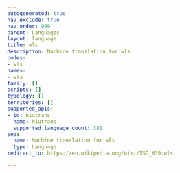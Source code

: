 ```yaml
---
autogenerated: true
nav_exclude: true
nav_order: 999
parent: Languages
layout: language
title: wls
description: Machine translation for wls
codes:
- wls
names:
- wls
family: []
scripts: []
typology: []
territories: []
supported_apis:
- id: niutrans
  name: Niutrans
  supported_language_count: 381
seo:
  name: Machine translation for wls
  type: Language
redirect_to: https://en.wikipedia.org/wiki/ISO_639:wls

---
```


